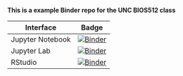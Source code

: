 **This is a example Binder repo for the UNC BIOS512 class**

| Interface | Badge |
| --------- | ----- |
| Jupyter Notebook | [![Binder](http://mybinder.org/badge_logo.svg)](http://mybinder.org/v2/gh/chuckpr/bios512-binder-example/main) |
| Jupyter Lab | [![Binder](http://mybinder.org/badge_logo.svg)](http://mybinder.org/v2/gh/chuckpr/bios512-binder-example/main?urlpath=lab) |
| RStudio | [![Binder](http://mybinder.org/badge_logo.svg)](http://mybinder.org/v2/gh/chuckpr/bios512-binder-example/main?urlpath=rstudio) |
